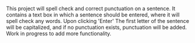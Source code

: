 This project will spell check and correct punctuation on a sentence.  It contains a text box in which a sentence should be entered, where it will spell check any words. Upon clicking 'Enter' The first letter of the sentence will be capitalized, and if no punctuation exists, punctuation will be added. Work in progress to add more functionality.
